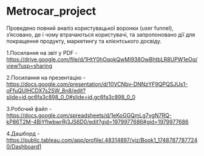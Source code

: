 # Metrocar_project
Проведено повний аналіз користувацької воронки (user funnel), з’ясовано, де і чому втрачаються користувачі, та запропоновано дії для покращення продукту, маркетингу та клієнтського досвіду. 

1.Посилання на звіт у PDF - https://drive.google.com/file/d/1HtY0hOqokQwMI938OwBhtbLR8UPW1eOq/view?usp=sharing

2.Посилання на презентацію - https://docs.google.com/presentation/d/10VCNbv-DNNzYF9QPQSJUs1-oFfuQUlHCDX7s2SW_8n8/edit?slide=id.gc6fa3c898_0_0#slide=id.gc6fa3c898_0_0

3.Робочий файл - https://docs.google.com/spreadsheets/d/1eKoGGQmLg7vgN7RQ-kP86T2M-4BiYflwbwrRj3JS6D0/edit?gid=1979977686#gid=1979977686

4.Дашборд - https://public.tableau.com/app/profile/.48314897/viz/Book1_17487877877240/Dashboard1
